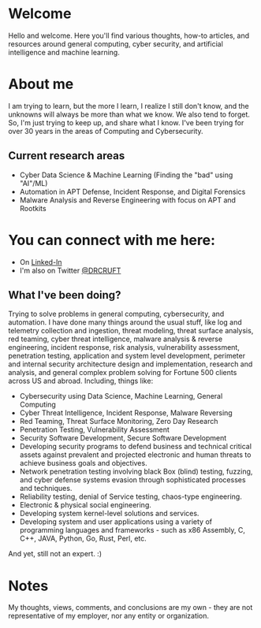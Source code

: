 # Welcome

Hello and welcome. Here you'll find various thoughts, how-to articles, and resources around general computing, cyber security, and artificial intelligence and machine learning.

# About me

I am trying to learn, but the more I learn, I realize I still don't know, and the unknowns will always be more than what we know. We also tend to forget. 
So, I'm just trying to keep up, and share what I know. I've been trying for over 30 years in the areas of Computing and Cybersecurity. 

## Current research areas

- Cyber Data Science & Machine Learning (Finding the "bad" using "AI"/ML)
- Automation in APT Defense, Incident Response, and Digital Forensics
- Malware Analysis and Reverse Engineering with focus on APT and Rootkits

# You can connect with me here:
- On [Linked-In](https://www.linkedin.com/in/amintora/)
- I'm also on Twitter [@DRCRUFT](https://twitter.com/drcruft)

## What I've been doing?

Trying to solve problems in general computing, cybersecurity, and automation. I have done many things around the usual stuff, like log and telemetry collection and ingestion, threat modeling, threat surface analysis, red teaming, cyber threat intelligence, malware analysis & reverse engineering, incident response, risk analysis, vulnerability assessment, penetration testing, application and system level development, perimeter and internal security architecture design and implementation, research and analysis, and general complex problem solving for Fortune 500 clients across US and abroad. Including, things like:

- Cybersecurity using Data Science, Machine Learning, General Computing
- Cyber Threat Intelligence, Incident Response, Malware Reversing
- Red Teaming, Threat Surface Monitoring, Zero Day Research
- Penetration Testing, Vulnerability Assessment
- Security Software Development, Secure Software Development
- Developing security programs to defend business and technical critical assets against prevalent and projected electronic and human threats to achieve business goals and objectives.
- Network penetration testing involving black Box (blind) testing, fuzzing, and cyber defense systems evasion through sophisticated processes and techniques. 
- Reliability testing, denial of Service testing, chaos-type engineering.
- Electronic & physical social engineering.
- Developing system kernel-level solutions and services.
- Developing system and user applications using a variety of programming languages and frameworks - such as x86 Assembly, C, C++, JAVA, Python, Go, Rust, Perl, etc.

And yet, still not an expert. :)

# Notes
My thoughts, views, comments, and conclusions are my own - they are not representative of my employer, nor any entity or organization.
